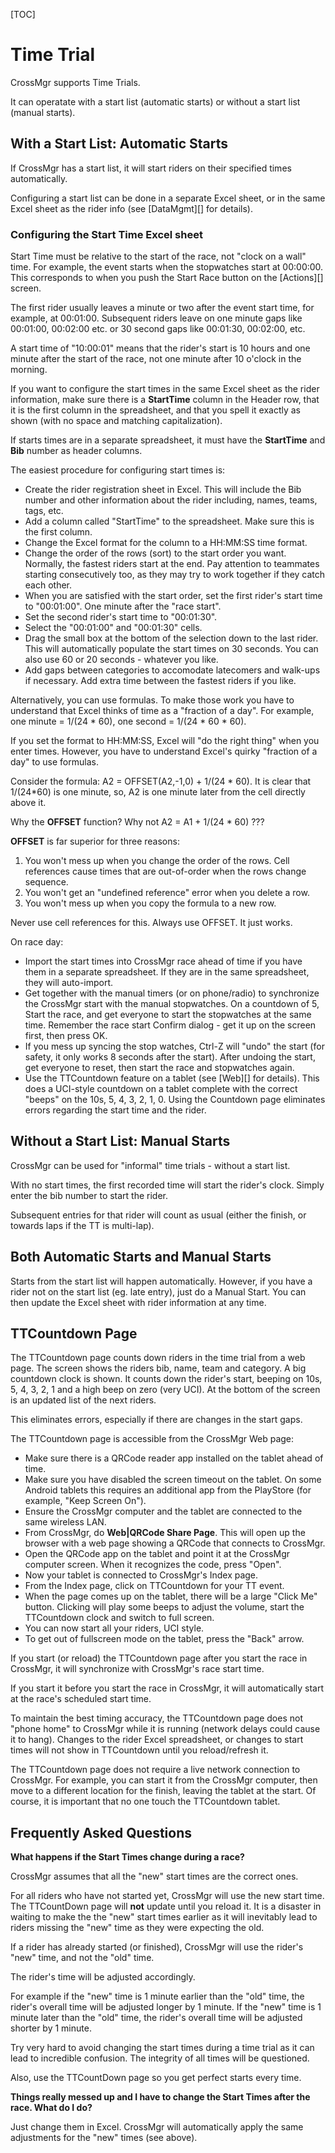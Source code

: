 [TOC]

# Time Trial
CrossMgr supports Time Trials.

It can operatate with a start list (automatic starts) or without a start list (manual starts).

## With a Start List: Automatic Starts

If CrossMgr has a start list, it will start riders on their specified times automatically.

Configuring a start list can be done in a separate Excel sheet, or in the same Excel sheet as the rider info (see [DataMgmt][] for details).

### Configuring the Start Time Excel sheet

Start Time must be relative to the start of the race, not "clock on a wall" time.  For example, the event starts when the stopwatches start at 00:00:00.
This corresponds to when you push the Start Race button on the [Actions][] screen.

The first rider usually leaves a minute or two after the event start time, for example, at 00:01:00.  Subsequent riders leave on one minute gaps like 00:01:00, 00:02:00 etc. or 30 second gaps like 00:01:30, 00:02:00, etc.

A start time of "10:00:01" means that the rider's start is 10 hours and one minute after the start of the race, not one minute after 10 o'clock in the morning.

If you want to configure the start times in the same Excel sheet as the rider information, make sure there is a __StartTime__ column in the Header row, that it is the first column in the spreadsheet, and that you spell it exactly as shown (with no space and matching capitalization).

If starts times are in a separate spreadsheet, it must have the __StartTime__ and __Bib__ number as header columns.

The easiest procedure for configuring start times is:

+  Create the rider registration sheet in Excel.  This will include the Bib number and other information about the rider including, names, teams, tags, etc.
+  Add a column called "StartTime" to the spreadsheet.  Make sure this is the first column.
+  Change the Excel format for the column to a HH:MM:SS time format.
+  Change the order of the rows (sort) to the start order you want.  Normally, the fastest riders start at the end.  Pay attention to teammates starting consecutively too, as they may try to work together if they catch each other.
+  When you are satisfied with the start order, set the first rider's start time to "00:01:00".  One minute after the "race start".
+  Set the second rider's start time to "00:01:30".
+  Select the "00:01:00" and "00:01:30" cells.
+  Drag the small box at the bottom of the selection down to the last rider.  This will automatically populate the start times on 30 seconds.  You can also use 60 or 20 seconds - whatever you like.
+  Add gaps between categories to accomodate latecomers and walk-ups if necessary.  Add extra time between the fastest riders if you like.

Alternatively, you can use formulas.  To make those work you have to understand that Excel thinks of time as a "fraction of a day".
For example, one minute = 1/(24 * 60), one second = 1/(24 * 60 * 60).

If you set the format to HH:MM:SS, Excel will "do the right thing" when you enter times.  However, you have to understand Excel's quirky "fraction of a day" to use formulas.

Consider the formula: A2 = OFFSET(A2,-1,0) + 1/(24 * 60).  It is clear that 1/(24*60) is one minute, so, A2 is one minute later from the cell directly above it.

Why the __OFFSET__ function?  Why not A2 = A1 + 1/(24 * 60) ???

__OFFSET__ is far superior for three reasons:

1. You won't mess up when you change the order of the rows.  Cell references cause times that are out-of-order when the rows change sequence.
2. You won't get an "undefined reference" error when you delete a row.
3. You won't mess up when you copy the formula to a new row.

Never use cell references for this.  Always use OFFSET.  It just works.

On race day:

+  Import the start times into CrossMgr race ahead of time if you have them in a separate spreadsheet.  If they are in the same spreadsheet, they will auto-import.
+  Get together with the manual timers (or on phone/radio) to synchronize the CrossMgr start with the manual stopwatches.  On a countdown of 5, Start the race, and get everyone to start the stopwatches at the same time.  Remember the race start Confirm dialog - get it up on the screen first, then press OK.
+  If you mess up syncing the stop watches, Ctrl-Z will "undo" the start (for safety, it only works 8 seconds after the start).  After undoing the start, get everyone to reset, then start the race and stopwatches again.
+	Use the TTCountdown feature on a tablet (see [Web][] for details).  This does a UCI-style countdown on a tablet complete with the correct "beeps" on the 10s, 5, 4, 3, 2, 1, 0.  Using the Countdown page eliminates errors regarding the start time and the rider.

## Without a Start List: Manual Starts

CrossMgr can be used for "informal" time trials - without a start list.

With no start times, the first recorded time will start the rider's clock.
Simply enter the bib number to start the rider.

Subsequent entries for that rider will count as usual (either the finish, or towards laps if the TT is multi-lap).

## Both Automatic Starts and Manual Starts

Starts from the start list will happen automatically.  However, if you have a rider not on the start list (eg. late entry), just do a Manual Start.
You can then update the Excel sheet with rider information at any time.

## TTCountdown Page

The TTCountdown page counts down riders in the time trial from a web page.
The screen shows the riders bib, name, team and category.  A big countdown clock is shown.
It counts down the rider's start, beeping on 10s, 5, 4, 3, 2, 1 and a high beep on zero (very UCI).
At the bottom of the screen is an updated list of the next riders.

This eliminates errors, especially if there are changes in the start gaps.

The TTCountdown page is accessible from the CrossMgr Web page:

* Make sure there is a QRCode reader app installed on the tablet ahead of time.
* Make sure you have disabled the screen timeout on the tablet.  On some Android tablets this requires an additional app from the PlayStore (for example, "Keep Screen On").
* Ensure the CrossMgr computer and the tablet are connected to the same wireless LAN.
* From CrossMgr, do __Web|QRCode Share Page__.  This will open up the browser with a web page showing a QRCode that connects to CrossMgr.
* Open the QRCode app on the tablet and point it at the CrossMgr computer screen.  When it recognizes the code, press "Open".
* Now your tablet is connected to CrossMgr's Index page.
* From the Index page, click on TTCountdown for your TT event.
* When the page comes up on the tablet, there will be a large "Click Me" button.  Clicking will play some beeps to adjust the volume, start the TTCountdown clock and switch to full screen.
* You can now start all your riders, UCI style.
* To get out of fullscreen mode on the tablet, press the "Back" arrow.

If you start (or reload) the TTCountdown page after you start the race in CrossMgr, it will synchronize with CrossMgr's race start time.

If you start it before you start the race in CrossMgr, it will automatically start at the race's scheduled start time.

To maintain the best timing accuracy, the TTCountdown page does not "phone home" to CrossMgr while it is running (network delays could cause it to hang).
Changes to the rider Excel spreadsheet, or changes to start times will not show in TTCountdown until you reload/refresh it.

The TTCountdown page does not require a live network connection to CrossMgr.  For example, you can start it from the CrossMgr computer, then move to a different location for the finish,
leaving the tablet at the start.
Of course, it is important that no one touch the TTCountdown tablet.

## Frequently Asked Questions

__What happens if the Start Times change during a race?__

CrossMgr assumes that all the "new" start times are the correct ones.

For all riders who have not started yet, CrossMgr will use the new start time.  The TTCountDown page will __not__ update until you reload it.
It is a disaster in waiting to make the the "new" start times earlier as it will inevitably lead to riders missing the "new" time as they were expecting the old.

If a rider has already started (or finished), CrossMgr will use the rider's "new" time, and not the "old" time.

The rider's time will be adjusted accordingly.

For example if the "new" time is 1 minute earlier than the "old" time, the rider's overall time will be adjusted longer by 1 minute.
If the "new" time is 1 minute later than the "old" time, the rider's overall time will be adjusted shorter by 1 minute.

Try very hard to avoid changing the start times during a time trial as it can lead to incredible confusion.  The integrity of all times will be questioned.

Also, use the TTCountDown page so you get perfect starts every time.

__Things really messed up and I have to change the Start Times after the race.  What do I do?__

Just change them in Excel.  CrossMgr will automatically apply the same adjustments for the "new" times (see above).
